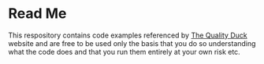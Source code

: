 # Read Me
This respository contains code examples referenced by [The Quality Duck](https://www.thequalityduck.co.uk) website and are free to be used only the basis that you do so understanding what the code does and that you run them entirely at your own risk etc.
